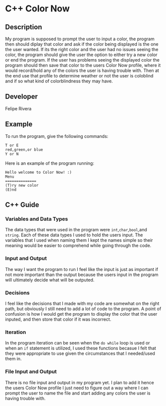 # C++ Color Now

## Description

My program is supposed to prompt the user to input a color, the program then should diplay that color and ask if the color being displayed is the one the user wanted. If its the right color and the user had no issues seeing the color, the program should give the user the option to either try a new color or end the program. If the user has problems seeing the displayed color the program should then save that color to the users Color Now profile, where it would record/hold any of the colors the user is having trouble with. Then at the end use that profile to determine weather or not the user is coloblind and if so what kind of colorblindness they may have.

## Developer

Felipe Rivera

## Example

To run the program, give the following commands:

```
T or E
red,green,or blue
Y or N
```

Here is an example of the program running:

```
Hello welcome to Color Now! :)
Menu
==============
(T)ry new color
(E)nd
```

## C++ Guide

### Variables and Data Types

The data types that were used in the program were `int`,`char`,`bool`,and `string`. Each of these data types I used to hold the users input. The variables that I used when naming them I kept the names simple so their meaning would be easier to comprehend while going through the code.

### Input and Output

The way I want the program to run I feel like the input is just as important if not more important than the output because the users input in the program will ultimately decide what will be outputed.

### Decisions

I feel like the decisions that I made with my code are somewhat on the right path, but obviously I still need to add a lot of code to the program. A point of confusion is how I would get the program to display the color that the user inputed, and then store that color if it was incorrect. 

### Iteration

In the program iteration can be seen when the `do while` loop is used or when an `if` statement is utilized, I used these functions becasue I felt that they were appropriate to use given the circumstances that I needed/used them in.

### File Input and Output

There is no file input and output in my program yet. I plan to add it hence the users Color Now profile I just need to figure out a way where I can prompt the user to name the file and start adding any colors the user is having trouble with.